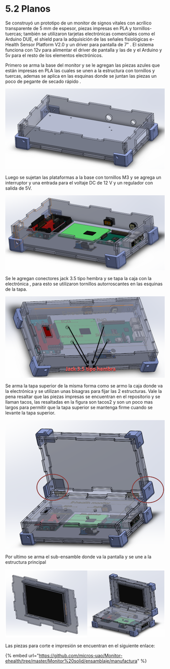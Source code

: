 # 5.2 Planos

Se construyó un prototipo de un monitor de signos vitales con acrílico transparente de 5 mm de espesor, piezas impresas en PLA y tornillos-tuercas; también se utilizaron tarjetas electrónicas comerciales como el Arduino DUE, el shield para la adquisición de las señales fisiológicas e-Health Sensor Platform V2.0 y un driver para pantalla de 7" . El sistema funciona con 12v para alimentar el driver de pantalla y las de y el Arduino y 5v para el resto de los elementos electrónicos.

Primero se arma la base del monitor y se le agregan las piezas azules que están impresas en PLA las cuales se unen a la estructura con tornillos y tuercas, ademas se aplica en las esquinas donde se juntan las piezas un poco de pegante de secado rápido .

![Caja donde se guarda la electronica](../.gitbook/assets/image%20%2816%29.png)

Luego se sujetan las plataformas a la base con tornillos M3 y se agrega un interruptor y una entrada para el voltaje DC de 12 V y un regulador con salida de 5V.

![Ensamblaje con la electr&#xF3;nica ](../.gitbook/assets/image%20%2830%29.png)

Se le agregan conectores jack 3.5 tipo hembra y se tapa la caja con la electrónica , para esto se utilizaron tornillos autorroscantes en las esquinas de la tapa.

![Ensamblaje con las entradas para los sensores](../.gitbook/assets/image%20%2874%29.png)

  
Se arma la tapa superior de la misma forma como se armo la caja donde va la electrónica y se utilizan unas bisagras para fijar las 2 estructuras. Vale la pena resaltar que las piezas impresas se encuentran en el repositorio y se llaman tacos, las resaltadas en la figura son tacos2 y son un poco mas largos para permitir que la tapa superior se mantenga firme cuando se levante la tapa superior.

![](../.gitbook/assets/image%20%2856%29.png)

Por ultimo se arma el sub-ensamble donde va la pantalla y se une a la estructura principal

![Ensamblaje final](../.gitbook/assets/image%20%2853%29.png)

Las piezas para corte e impresión se encuentran en el siguiente enlace:

{% embed url="https://github.com/micros-uao/Monitor-ehealth/tree/master/Monitor%20solid/ensamblaje/manufactura" %}

